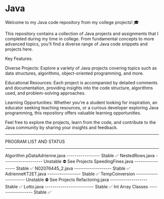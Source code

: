 # Java
Welcome to my Java code repository from my college projects! 🎓

This repository contains a collection of Java projects and assignments that I completed during my time in college. From fundamental concepts to more advanced topics, you'll find a diverse range of Java code snippets and projects here.

Key Features:

Diverse Projects: Explore a variety of Java projects covering topics such as data structures, algorithms, object-oriented programming, and more.

Educational Resources: Each project is accompanied by detailed comments and documentation, providing insights into the code structure, algorithms used, and problem-solving approaches.

Learning Opportunities: Whether you're a student looking for inspiration, an educator seeking teaching resources, or a curious developer exploring Java programming, this repository offers valuable learning opportunities.

Feel free to explore the projects, learn from the code, and contribute to the Java community by sharing your insights and feedback.

*****************************************************************

PROGRAM LIST AND STATUS
*********************************

Algorithm
pDataAdrienne.java ----------------- Stable ✅
NestedRows.java -------------------- Unstable ⛔️ See Projects
SpeedingFines.java ----------------- Stable ✅
N02076445_2.java ------------------- Stable ✅
AdrienneKT2ET.java ----------------- Stable ✅
TempConversion --------------------- Unstable ⛔️ See Projects
Refactoring.java ------------------- Stable ✅
Lotto.java ------------------------- Stable ✅
Int Array Classes ------------------ Stable ✅